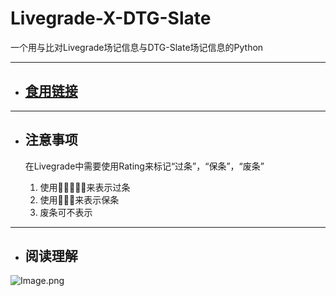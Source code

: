 # Livegrade-X-DTG-Slate

一个用与比对Livegrade场记信息与DTG-Slate场记信息的Python

---

- ## [食用链接](https://www.icloud.com/shortcuts/9efbba52180a42ec971afc7519c2946d)

---

+ ## 注意事项

   在Livegrade中需要使用Rating来标记“过条”，“保条”，“废条”

   1. 使用🌟🌟🌟🌟🌟来表示过条
   2. 使用🌟🌟🌟来表示保条
   3. 废条可不表示

---

- ## 阅读理解

![Image.png](https://res.craft.do/user/full/69e79654-3209-1fb2-a0b1-6e6353d11c7f/doc/F754BB7C-893F-4F4F-A544-2B31F659DD86/FC20AE30-06F7-45DD-8D89-60AE7284EF0E_2/vxRPf1pbP0zpsa82vPrvBDDNqwpZT3Hkxe39xwTTDfAz/Image.png)

